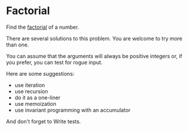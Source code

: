 # Factorial

Find the [factorial](http://en.wikipedia.org/wiki/Factorial) of a number.

There are several solutions to this problem. You are welcome to try more than one.

You can assume that the arguments will always be positive integers or, if you prefer, you can test for rogue input.

Here are some suggestions:

* use iteration
* use recursion
* do it as a one-liner
* use memoization
* use invariant programming with an accumulator

And don't forget to Write tests.